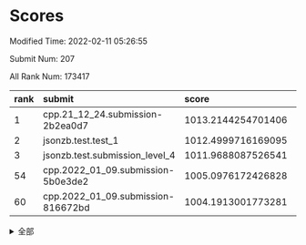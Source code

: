 # Scores

Modified Time: 2022-02-11 05:26:55

Submit Num: 207

All Rank Num: 173417

| rank |               submit               |       score        |       sigma        | pk_num |
| :--- | :--------------------------------- | :----------------- | :----------------- | :----- |
| 1    | cpp.21_12_24.submission-2b2ea0d7   | 1013.2144254701406 | 0.7981513662339492 | 3351   |
| 2    | jsonzb.test.test_1                 | 1012.4999716169095 | 0.7960528006674129 | 3350   |
| 3    | jsonzb.test.submission_level_4     | 1011.9688087526541 | 0.7798133064725626 | 3350   |
| 54   | cpp.2022_01_09.submission-5b0e3de2 | 1005.0976172426828 | 0.7130759180204655 | 3353   |
| 60   | cpp.2022_01_09.submission-816672bd | 1004.1913001773281 | 0.7121122586392532 | 3347   |


<details>
<summary>全部</summary>

| rank |                 submit                 |       score        |       sigma        | pk_num |
| :--- | :------------------------------------- | :----------------- | :----------------- | :----- |
| 1    | cpp.21_12_24.submission-2b2ea0d7       | 1013.2144254701406 | 0.7981513662339492 | 3351   |
| 2    | jsonzb.test.test_1                     | 1012.4999716169095 | 0.7960528006674129 | 3350   |
| 3    | jsonzb.test.submission_level_4         | 1011.9688087526541 | 0.7798133064725626 | 3350   |
| 4    | gobigger.level_3.submission_level_3_10 | 1011.7977281426132 | 0.7889032278437854 | 3353   |
| 5    | gobigger.level_3.submission_level_3_36 | 1011.4710851372923 | 0.7743826909644548 | 3353   |
| 6    | gobigger.level_3.submission_level_3_45 | 1011.2702672350875 | 0.7746982961350282 | 3353   |
| 7    | gobigger.level_3.submission_level_3_27 | 1011.1845893066005 | 0.7745494797773038 | 3351   |
| 8    | gobigger.level_3.submission_level_3_22 | 1010.9071479495151 | 0.7573513079784024 | 3347   |
| 9    | gobigger.level_3.submission_level_3_31 | 1010.8820012923925 | 0.7455637190620676 | 3349   |
| 10   | gobigger.level_3.submission_level_3_28 | 1010.8707334853987 | 0.7871541956791032 | 3350   |
| 11   | gobigger.level_3.submission_level_3_42 | 1010.848894868509  | 0.7686166432126935 | 3355   |
| 12   | gobigger.level_3.submission_level_3_41 | 1010.8343570602827 | 0.765341201022809  | 3349   |
| 13   | gobigger.level_3.submission_level_3_23 | 1010.7425148789582 | 0.7767675733145442 | 3351   |
| 14   | gobigger.level_3.submission_level_3_40 | 1010.7288673879314 | 0.7573175200671771 | 3353   |
| 15   | gobigger.level_3.submission_level_3_1  | 1010.6445005401382 | 0.7888040920583425 | 3350   |
| 16   | gobigger.level_3.submission_level_3_13 | 1010.6384991308126 | 0.7558393443974515 | 3347   |
| 17   | gobigger.level_3.submission_level_3_46 | 1010.6375813409065 | 0.7685953466098558 | 3351   |
| 18   | gobigger.level_3.submission_level_3_5  | 1010.5784736502212 | 0.7577832191208987 | 3356   |
| 19   | gobigger.level_3.submission_level_3_16 | 1010.529873499346  | 0.7672818846811528 | 3354   |
| 20   | gobigger.level_3.submission_level_3_9  | 1010.3755130447706 | 0.7394028918636686 | 3353   |
| 21   | gobigger.level_3.submission_level_3_43 | 1010.3264113067845 | 0.7783146748005    | 3355   |
| 22   | gobigger.level_3.submission_level_3_34 | 1010.2647008751601 | 0.7568847014633941 | 3350   |
| 23   | gobigger.level_3.submission_level_3_20 | 1010.2321307469834 | 0.7786434493246753 | 3356   |
| 24   | gobigger.level_3.submission_level_3_49 | 1010.1609185725584 | 0.745521115137001  | 3352   |
| 25   | gobigger.level_3.submission_level_3_11 | 1010.1495027351671 | 0.7658431472711174 | 3353   |
| 26   | gobigger.level_3.submission_level_3_29 | 1010.0881052588807 | 0.7639436955898924 | 3350   |
| 27   | gobigger.level_3.submission_level_3_19 | 1010.0292990635571 | 0.7571256562908052 | 3354   |
| 28   | gobigger.level_3.submission_level_3_2  | 1010.0231341194051 | 0.7520452463129416 | 3353   |
| 29   | gobigger.level_3.submission_level_3_6  | 1009.9893320627249 | 0.7777187277915991 | 3353   |
| 30   | gobigger.level_3.submission_level_3_48 | 1009.9446473340575 | 0.7660426753499521 | 3348   |
| 31   | gobigger.level_3.submission_level_3_17 | 1009.90039894545   | 0.754620086215554  | 3353   |
| 32   | gobigger.level_3.submission_level_3_14 | 1009.8530263444453 | 0.7616545870226978 | 3350   |
| 33   | gobigger.level_3.submission_level_3_32 | 1009.8526589399684 | 0.7584742281177997 | 3348   |
| 34   | gobigger.level_3.submission_level_3_4  | 1009.8344625086054 | 0.7757092739201094 | 3354   |
| 35   | gobigger.level_3.submission_level_3_18 | 1009.7386216097843 | 0.7678005514602032 | 3351   |
| 36   | gobigger.level_3.submission_level_3_39 | 1009.7149847200462 | 0.7576735473858384 | 3351   |
| 37   | gobigger.level_3.submission_level_3_21 | 1009.6793124019445 | 0.7713058849624507 | 3353   |
| 38   | gobigger.level_3.submission_level_3_37 | 1009.6538625787182 | 0.7449043657701776 | 3350   |
| 39   | gobigger.level_3.submission_level_3_44 | 1009.6313224597864 | 0.7493510707980043 | 3346   |
| 40   | gobigger.level_3.submission_level_3_8  | 1009.6212245791681 | 0.7560495674985329 | 3347   |
| 41   | gobigger.level_3.submission_level_3_38 | 1009.6112775110265 | 0.7619989097612255 | 3352   |
| 42   | gobigger.level_3.submission_level_3_3  | 1009.5824223083824 | 0.7426569474115036 | 3352   |
| 43   | gobigger.level_3.submission_level_3_33 | 1009.4425436480004 | 0.7653517610837668 | 3349   |
| 44   | gobigger.level_3.submission_level_3_47 | 1009.3820336725404 | 0.7495780483812726 | 3348   |
| 45   | gobigger.level_3.submission_level_3_7  | 1009.3818132473987 | 0.752874027220942  | 3351   |
| 46   | gobigger.level_3.submission_level_3_25 | 1009.259026084607  | 0.7437516026205124 | 3348   |
| 47   | gobigger.level_3.submission_level_3_15 | 1009.0971302532313 | 0.7555445882825246 | 3354   |
| 48   | gobigger.level_3.submission_level_3_0  | 1009.081152396526  | 0.75513092033613   | 3346   |
| 49   | gobigger.level_3.submission_level_3_26 | 1009.0474904780846 | 0.7486022680419522 | 3351   |
| 50   | gobigger.level_3.submission_level_3_24 | 1008.8987756154634 | 0.7403680453732701 | 3349   |
| 51   | gobigger.level_3.submission_level_3_12 | 1008.5338838318883 | 0.7241130973685219 | 3344   |
| 52   | gobigger.level_3.submission_level_3_35 | 1008.2269555755839 | 0.7467882513543646 | 3344   |
| 53   | gobigger.level_3.submission_level_3_30 | 1008.1606829392452 | 0.7361251147312322 | 3350   |
| 54   | cpp.2022_01_09.submission-5b0e3de2     | 1005.0976172426828 | 0.7130759180204655 | 3353   |
| 55   | gobigger.level_1.submission_level_1_10 | 1005.082683325408  | 0.7203237827742237 | 3349   |
| 56   | gobigger.level_1.submission_level_1_47 | 1004.4561051946168 | 0.7079722933740036 | 3350   |
| 57   | gobigger.level_1.submission_level_1_26 | 1004.4407152455326 | 0.7205493674384317 | 3351   |
| 58   | gobigger.level_1.submission_level_1_21 | 1004.317616469069  | 0.7095078920306856 | 3352   |
| 59   | gobigger.level_1.submission_level_1_15 | 1004.2811254102845 | 0.7254928946502768 | 3349   |
| 60   | cpp.2022_01_09.submission-816672bd     | 1004.1913001773281 | 0.7121122586392532 | 3347   |
| 61   | gobigger.level_1.submission_level_1_20 | 1003.9507866273334 | 0.7162400972093513 | 3354   |
| 62   | gobigger.level_1.submission_level_1_39 | 1003.9469921009461 | 0.7183258397672687 | 3354   |
| 63   | gobigger.level_1.submission_level_1_42 | 1003.9041002883355 | 0.7157218261545621 | 3353   |
| 64   | gobigger.level_1.submission_level_1_31 | 1003.8837437027361 | 0.7106253192367178 | 3352   |
| 65   | gobigger.level_1.submission_level_1_34 | 1003.8292393781796 | 0.7229078148581578 | 3350   |
| 66   | gobigger.level_1.submission_level_1_33 | 1003.8181646437513 | 0.7093884716121817 | 3354   |
| 67   | gobigger.level_1.submission_level_1_36 | 1003.8171767870843 | 0.7114936421732837 | 3350   |
| 68   | gobigger.level_1.submission_level_1_16 | 1003.8059712337043 | 0.7173357664234187 | 3353   |
| 69   | gobigger.level_1.submission_level_1_30 | 1003.6325354472016 | 0.7302543136872162 | 3350   |
| 70   | gobigger.level_1.submission_level_1_35 | 1003.5576558587281 | 0.7253343679703617 | 3350   |
| 71   | gobigger.level_1.submission_level_1_29 | 1003.5374061649102 | 0.7116027818119369 | 3351   |
| 72   | gobigger.level_1.submission_level_1_38 | 1003.4764085004975 | 0.7161829416716501 | 3351   |
| 73   | gobigger.level_1.submission_level_1_37 | 1003.4635990162202 | 0.7182136162854544 | 3349   |
| 74   | gobigger.level_1.submission_level_1_2  | 1003.458220665545  | 0.7098676365692084 | 3347   |
| 75   | gobigger.level_1.submission_level_1_27 | 1003.4504429597197 | 0.7196346508190297 | 3352   |
| 76   | gobigger.level_1.submission_level_1_13 | 1003.3661696989785 | 0.7148037088665812 | 3347   |
| 77   | gobigger.level_1.submission_level_1_32 | 1003.3609948235854 | 0.7143975380086592 | 3356   |
| 78   | gobigger.level_1.submission_level_1_0  | 1003.3513745946809 | 0.7166038670585871 | 3348   |
| 79   | gobigger.level_1.submission_level_1_14 | 1003.2654504591995 | 0.7088799447468733 | 3351   |
| 80   | gobigger.level_1.submission_level_1_3  | 1003.2370776206016 | 0.7189353409655861 | 3346   |
| 81   | gobigger.level_1.submission_level_1_48 | 1003.2186454091869 | 0.720619882630718  | 3350   |
| 82   | gobigger.level_1.submission_level_1_23 | 1003.2077991191159 | 0.7076894806551443 | 3354   |
| 83   | gobigger.level_1.submission_level_1_4  | 1003.180564737073  | 0.7140508993873642 | 3352   |
| 84   | gobigger.level_1.submission_level_1_44 | 1003.1731504429996 | 0.7247590677206235 | 3353   |
| 85   | gobigger.level_1.submission_level_1_43 | 1003.1265422023915 | 0.7251224945083091 | 3349   |
| 86   | gobigger.level_1.submission_level_1_9  | 1003.0542595455562 | 0.7143134508238909 | 3348   |
| 87   | gobigger.level_1.submission_level_1_46 | 1003.0477415458226 | 0.716351389243351  | 3349   |
| 88   | gobigger.level_1.submission_level_1_28 | 1002.9822206105421 | 0.7110920581404664 | 3352   |
| 89   | gobigger.level_1.submission_level_1_22 | 1002.9720516933166 | 0.7217702696620785 | 3346   |
| 90   | gobigger.level_1.submission_level_1_6  | 1002.9206140391991 | 0.7133331060360537 | 3352   |
| 91   | gobigger.level_1.submission_level_1_5  | 1002.9092681834225 | 0.7168893147257814 | 3352   |
| 92   | gobigger.level_1.submission_level_1_45 | 1002.8279894885961 | 0.7202813018656338 | 3348   |
| 93   | gobigger.level_1.submission_level_1_40 | 1002.7318018532329 | 0.7197322321345577 | 3352   |
| 94   | gobigger.level_1.submission_level_1_11 | 1002.7201817455378 | 0.705354665146555  | 3352   |
| 95   | gobigger.level_1.submission_level_1_17 | 1002.6443344417276 | 0.7103541276990416 | 3354   |
| 96   | gobigger.level_1.submission_level_1_12 | 1002.5568654826466 | 0.7105186738743166 | 3354   |
| 97   | gobigger.level_1.submission_level_1_41 | 1002.5489812045188 | 0.7117984014979194 | 3351   |
| 98   | gobigger.level_1.submission_level_1_25 | 1002.4696461834469 | 0.7113805268693454 | 3355   |
| 99   | gobigger.level_1.submission_level_1_8  | 1002.3835494559365 | 0.7173263781629545 | 3354   |
| 100  | gobigger.level_1.submission_level_1_7  | 1002.3305709884507 | 0.712650004349571  | 3352   |
| 101  | gobigger.level_1.submission_level_1_1  | 1002.3294007278031 | 0.7086811677824539 | 3349   |
| 102  | gobigger.level_1.submission_level_1_18 | 1002.2514992122186 | 0.7186468628318516 | 3349   |
| 103  | gobigger.level_1.submission_level_1_24 | 1002.2170994400126 | 0.7147358144175846 | 3353   |
| 104  | gobigger.level_1.submission_level_1_49 | 1002.1007698025082 | 0.7132060145118888 | 3350   |
| 105  | gobigger.level_1.submission_level_1_19 | 1001.6807944369313 | 0.704580797291003  | 3349   |
| 106  | gobigger.random.submission_random_23   | 997.1565997696197  | 0.6988116999829683 | 3348   |
| 107  | gobigger.random.submission_random_48   | 996.9902609541217  | 0.7098301254077535 | 3354   |
| 108  | gobigger.random.submission_random_6    | 996.9193557755705  | 0.7207015222846109 | 3353   |
| 109  | gobigger.random.submission_random_16   | 996.918460087285   | 0.7042069144754312 | 3352   |
| 110  | gobigger.random.submission_random_31   | 996.7199502735191  | 0.7124222484042781 | 3355   |
| 111  | gobigger.random.submission_random_21   | 996.6245164301429  | 0.7134872729622582 | 3350   |
| 112  | gobigger.random.submission_random_7    | 996.5371751576264  | 0.7050373883371462 | 3350   |
| 113  | gobigger.random.submission_random_30   | 996.5169822318551  | 0.7078885957762706 | 3350   |
| 114  | gobigger.random.submission_random_26   | 996.49200277052    | 0.7069176211746078 | 3353   |
| 115  | gobigger.random.submission_random_36   | 996.3377792936836  | 0.7157535565467255 | 3351   |
| 116  | gobigger.random.submission_random_24   | 996.3118904060495  | 0.7132570500540778 | 3349   |
| 117  | gobigger.random.submission_random_42   | 996.2620312305788  | 0.7199726528698578 | 3354   |
| 118  | gobigger.random.submission_random_28   | 996.2410095646088  | 0.6949409298743227 | 3348   |
| 119  | gobigger.random.submission_random_27   | 996.2056958419606  | 0.7087342077236963 | 3352   |
| 120  | gobigger.random.submission_random_40   | 996.1657506430745  | 0.7018175823558497 | 3348   |
| 121  | gobigger.random.submission_random_10   | 996.0871513549595  | 0.7033440084598185 | 3355   |
| 122  | gobigger.random.submission_random_25   | 996.006971709404   | 0.7178794408156451 | 3350   |
| 123  | gobigger.random.submission_random_45   | 995.9152384773156  | 0.7097048785163061 | 3348   |
| 124  | gobigger.random.submission_random_12   | 995.9097257935742  | 0.714298707774444  | 3350   |
| 125  | gobigger.random.submission_random_32   | 995.8792579307005  | 0.709365245631402  | 3351   |
| 126  | gobigger.random.submission_random_38   | 995.8230940664129  | 0.717074387262186  | 3355   |
| 127  | gobigger.random.submission_random_39   | 995.8227267066807  | 0.7081795435967337 | 3350   |
| 128  | gobigger.random.submission_random_2    | 995.8142390712874  | 0.7139785522722798 | 3348   |
| 129  | gobigger.random.submission_random_8    | 995.805607041924   | 0.7121272216862122 | 3349   |
| 130  | gobigger.random.submission_random_33   | 995.8044022734168  | 0.7021474648486816 | 3350   |
| 131  | gobigger.random.submission_random_29   | 995.7595991685873  | 0.7095087014703212 | 3353   |
| 132  | gobigger.random.submission_random_5    | 995.7583979658856  | 0.7046373065757032 | 3349   |
| 133  | gobigger.random.submission_random_18   | 995.7513835319775  | 0.7227208907081991 | 3355   |
| 134  | gobigger.random.submission_random_47   | 995.7150272687935  | 0.7097080568774208 | 3352   |
| 135  | gobigger.random.submission_random_43   | 995.7133811914907  | 0.7120132268238846 | 3347   |
| 136  | gobigger.random.submission_random_3    | 995.6785040183039  | 0.7117203842579946 | 3349   |
| 137  | gobigger.random.submission_random_1    | 995.6765732089455  | 0.7214553817206973 | 3351   |
| 138  | gobigger.random.submission_random_4    | 995.6713494644146  | 0.7247696609037982 | 3351   |
| 139  | gobigger.random.submission_random_13   | 995.6699177631202  | 0.7133624278530412 | 3352   |
| 140  | gobigger.random.submission_random_22   | 995.6249797607327  | 0.713532507143259  | 3354   |
| 141  | gobigger.random.submission_random_0    | 995.598723852601   | 0.7070183218263406 | 3356   |
| 142  | gobigger.random.submission_random_14   | 995.5482750020728  | 0.7229248797878781 | 3353   |
| 143  | gobigger.random.submission_random_35   | 995.5330375905078  | 0.7129172242106604 | 3351   |
| 144  | gobigger.random.submission_random_46   | 995.5300416179697  | 0.7057134439193081 | 3349   |
| 145  | gobigger.random.submission_random_49   | 995.4257282886151  | 0.7129357462924898 | 3349   |
| 146  | gobigger.random.submission_random_20   | 995.3316349465384  | 0.7080873870840445 | 3350   |
| 147  | gobigger.random.submission_random_15   | 995.3153249955985  | 0.7086646464373595 | 3349   |
| 148  | gobigger.random.submission_random_19   | 995.2068728326149  | 0.7085774845951104 | 3352   |
| 149  | gobigger.random.submission_random_17   | 995.1194880115253  | 0.7025221093226355 | 3350   |
| 150  | gobigger.random.submission_random_34   | 995.0730304885268  | 0.7106260487276825 | 3357   |
| 151  | gobigger.random.submission_random_44   | 995.0545395193813  | 0.714844153168755  | 3349   |
| 152  | gobigger.random.submission_random_11   | 994.6476012869857  | 0.7221322207810826 | 3349   |
| 153  | gobigger.random.submission_random_37   | 994.4439216157558  | 0.7049491718319326 | 3351   |
| 154  | gobigger.random.submission_random_9    | 994.3034122966415  | 0.7234638179315492 | 3349   |
| 155  | gobigger.random.submission_random_41   | 994.1223138464957  | 0.7084904812238598 | 3351   |
| 156  | gobigger.level_2.submission_level_2_21 | 993.7131885489068  | 0.7241507675165741 | 3352   |
| 157  | gobigger.level_2.submission_level_2_2  | 993.6727053355081  | 0.7261353525946751 | 3348   |
| 158  | gobigger.level_2.submission_level_2_31 | 993.5377526522324  | 0.7213201762029989 | 3353   |
| 159  | gobigger.level_2.submission_level_2_43 | 993.2359980765301  | 0.7261622837912168 | 3351   |
| 160  | gobigger.level_2.submission_level_2_39 | 993.0654849808041  | 0.7290695710490391 | 3347   |
| 161  | gobigger.level_2.submission_level_2_27 | 992.9833664921857  | 0.7436844595609541 | 3348   |
| 162  | gobigger.level_2.submission_level_2_22 | 992.9783361469104  | 0.7440053172985467 | 3356   |
| 163  | gobigger.level_2.submission_level_2_13 | 992.9330629463443  | 0.7323991100708371 | 3353   |
| 164  | gobigger.level_2.submission_level_2_45 | 992.9143592738824  | 0.74444069263183   | 3351   |
| 165  | gobigger.level_2.submission_level_2_9  | 992.7955107030651  | 0.7486014663135714 | 3349   |
| 166  | gobigger.level_2.submission_level_2_30 | 992.7704192555899  | 0.7514111100031521 | 3349   |
| 167  | gobigger.level_2.submission_level_2_19 | 992.7397389656865  | 0.7633787848287199 | 3356   |
| 168  | gobigger.level_2.submission_level_2_49 | 992.7396866711456  | 0.7451562245684801 | 3355   |
| 169  | gobigger.level_2.submission_level_2_17 | 992.7327926230895  | 0.7290578223356163 | 3353   |
| 170  | gobigger.level_2.submission_level_2_42 | 992.7194419129695  | 0.7467518027695702 | 3353   |
| 171  | gobigger.level_2.submission_level_2_35 | 992.6312558463119  | 0.7354888821166186 | 3355   |
| 172  | gobigger.level_2.submission_level_2_24 | 992.5253526018128  | 0.7341107552515799 | 3350   |
| 173  | gobigger.level_2.submission_level_2_8  | 992.4742065332723  | 0.7418958852139383 | 3346   |
| 174  | gobigger.level_2.submission_level_2_15 | 992.4550721697583  | 0.7514048357168626 | 3354   |
| 175  | gobigger.level_2.submission_level_2_14 | 992.3728436653031  | 0.7470900671670472 | 3351   |
| 176  | gobigger.level_2.submission_level_2_6  | 992.3682166605471  | 0.7472059816058491 | 3350   |
| 177  | gobigger.level_2.submission_level_2_20 | 992.319086730647   | 0.7295253968624145 | 3350   |
| 178  | gobigger.level_2.submission_level_2_47 | 992.2861402354096  | 0.7363629923526247 | 3357   |
| 179  | gobigger.level_2.submission_level_2_44 | 992.2597427746205  | 0.7501032553471241 | 3355   |
| 180  | gobigger.level_2.submission_level_2_25 | 992.1857349375354  | 0.7814408460369091 | 3353   |
| 181  | gobigger.level_2.submission_level_2_38 | 992.1798346077511  | 0.7376886720241007 | 3353   |
| 182  | gobigger.level_2.submission_level_2_1  | 992.1521565054479  | 0.7367662243542219 | 3351   |
| 183  | gobigger.level_2.submission_level_2_23 | 992.1051080127542  | 0.7402032871056761 | 3356   |
| 184  | gobigger.level_2.submission_level_2_11 | 992.0157126095258  | 0.7368068993835831 | 3347   |
| 185  | gobigger.level_2.submission_level_2_12 | 991.9585383851054  | 0.7505020687274555 | 3345   |
| 186  | gobigger.level_2.submission_level_2_10 | 991.9353700682695  | 0.7525472342891188 | 3354   |
| 187  | gobigger.level_2.submission_level_2_37 | 991.9178315326978  | 0.7461007258539502 | 3350   |
| 188  | gobigger.level_2.submission_level_2_48 | 991.8923556738397  | 0.7344713011638385 | 3352   |
| 189  | gobigger.level_2.submission_level_2_4  | 991.6680330021019  | 0.7590257672929287 | 3350   |
| 190  | gobigger.level_2.submission_level_2_32 | 991.5811560087362  | 0.765297874698795  | 3349   |
| 191  | gobigger.level_2.submission_level_2_41 | 991.5099224173902  | 0.7470632402511932 | 3349   |
| 192  | gobigger.level_2.submission_level_2_0  | 991.4922010287909  | 0.7491395220648829 | 3352   |
| 193  | gobigger.level_2.submission_level_2_3  | 991.4612378346936  | 0.750976193121256  | 3351   |
| 194  | gobigger.level_2.submission_level_2_33 | 991.4261072407709  | 0.7682523143540004 | 3350   |
| 195  | gobigger.level_2.submission_level_2_5  | 991.4250793602312  | 0.7599006774750335 | 3348   |
| 196  | gobigger.level_2.submission_level_2_34 | 991.3978701910087  | 0.7836507663258825 | 3356   |
| 197  | gobigger.level_2.submission_level_2_29 | 991.3944527716902  | 0.7543039115015683 | 3354   |
| 198  | gobigger.level_2.submission_level_2_36 | 991.3891622353877  | 0.7410592939032369 | 3346   |
| 199  | gobigger.level_2.submission_level_2_40 | 991.2395990137583  | 0.7502155193587536 | 3357   |
| 200  | gobigger.level_2.submission_level_2_7  | 991.0150544653909  | 0.7534051539182833 | 3353   |
| 201  | gobigger.level_2.submission_level_2_18 | 991.0056117367911  | 0.7578516206281681 | 3351   |
| 202  | gobigger.level_2.submission_level_2_28 | 990.7842202669228  | 0.7498991184998084 | 3351   |
| 203  | gobigger.level_2.submission_level_2_26 | 990.7595794037165  | 0.7586092339222975 | 3352   |
| 204  | gobigger.level_2.submission_level_2_46 | 990.7571750167236  | 0.743349766748848  | 3351   |
| 205  | gobigger.level_2.submission_level_2_16 | 989.9750384035913  | 0.763047162758674  | 3352   |
| 206  | gobigger.none.submission_none_0        | 978.3180392623862  | 1.2211903337485166 | 3354   |
| 207  | gobigger.none.submission_none_1        | 978.0792338824468  | 1.212096261066013  | 3352   |

</details>